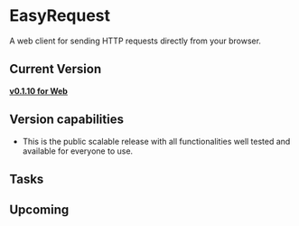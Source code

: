 # EasyRequest
A web client for sending HTTP requests directly from your browser.

## Current Version
<a href="https://easyrequest.netlify.app"><b>v0.1.10 for Web</b></a>

## Version capabilities
<ul>
  <li>This is the public scalable release with all functionalities well tested and available for everyone to use.</li>
</ul>

## Tasks

## Upcoming
